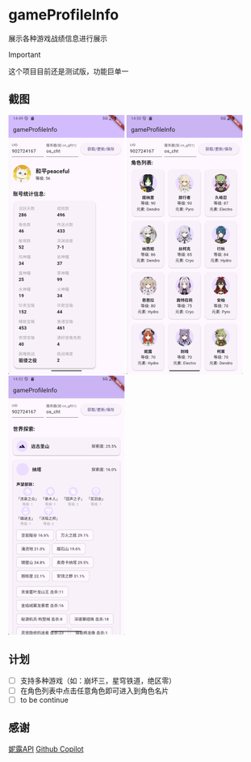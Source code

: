 # gameProfileInfo

展示各种游戏战绩信息进行展示

> [!IMPORTANT]
>
> 这个项目目前还是测试版，功能巨单一



## 截图
<img src="./docs/image.png" alt="Profile" style="zoom:50%;" />
<img src="./docs/characterlist.png" alt="CharacterList" style="zoom: 50%;" />
<img src="./docs/world.png" alt="World" style="zoom:50%;" />

## 计划

- [ ] 支持多种游戏（如：崩坏三，星穹铁道，绝区零）
- [ ] 在角色列表中点击任意角色即可进入到角色名片
- [ ] to be continue

## 感谢

[妮露API](https://www.nilou.moe)
[Github Copilot](https://github.com)